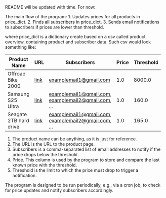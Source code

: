 README will be updated with time. 
For now:

  The main flow of the program:
    1. Updates prices for all products in price_dict.
    2. Finds all subscribers in price_dict.
    3. Sends email notifications to subscribers if prices are lower than threshold.

where price_dict is a dictionary create based on a csv called product overview, containing product and subscriber data.
Such csv would look something like:


| Product Name          | URL                                | Subscribers                                   | Price | Threshold |
|-----------------------|------------------------------------|-----------------------------------------------|-------|-----------|
| Offroad Bike 2000     | [link](https://whereveryoubuybikes.com/) | examplemail1@gmail.com                        | 1.0   | 8000.0    |
| Samsung S25 Ultra     | [link](https://mobilesandelectronics.com/) | examplemail1@gmail.com, examplemail2@gmail.com, ... | 1.0   | 160.0     |
| Seagate 2TB hard drive| [link](https://mobilesandelectronics.com/) | examplemail1@gmail.com, examplemail2@gmail.com, ... | 1.0   | 165.0     |

1. The product name can be anything, as it is just for reference. 
2. The URL is the URL to the product page.
3. Subscribers is a comma-separated list of email addresses to notify if the price drops below the threshold.
4. Price. This column is used by the program to store and compare the last known price with the threshold.
5. Threshold is the limit to which the price must drop to trigger a notification.

  The program is designed to be run periodically, e.g., via a cron job, to check for price updates and notify subscribers accordingly.